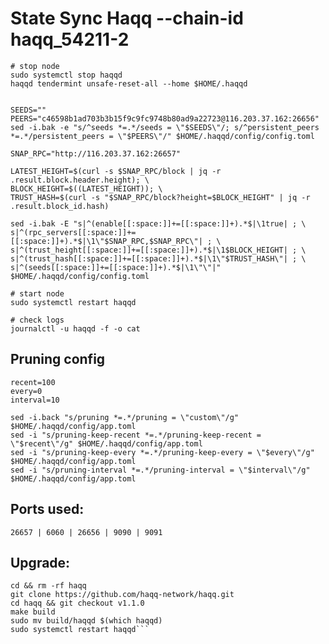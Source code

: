 # State Sync Haqq --chain-id haqq_54211-2

```
# stop node
sudo systemctl stop haqqd
haqqd tendermint unsafe-reset-all --home $HOME/.haqqd


SEEDS=""
PEERS="c46598b1ad703b3b15f9c9fc9748b80ad9a22723@116.203.37.162:26656"
sed -i.bak -e "s/^seeds *=.*/seeds = \"$SEEDS\"/; s/^persistent_peers *=.*/persistent_peers = \"$PEERS\"/" $HOME/.haqqd/config/config.toml

SNAP_RPC="http://116.203.37.162:26657"

LATEST_HEIGHT=$(curl -s $SNAP_RPC/block | jq -r .result.block.header.height); \
BLOCK_HEIGHT=$((LATEST_HEIGHT)); \
TRUST_HASH=$(curl -s "$SNAP_RPC/block?height=$BLOCK_HEIGHT" | jq -r .result.block_id.hash)

sed -i.bak -E "s|^(enable[[:space:]]+=[[:space:]]+).*$|\1true| ; \
s|^(rpc_servers[[:space:]]+=[[:space:]]+).*$|\1\"$SNAP_RPC,$SNAP_RPC\"| ; \
s|^(trust_height[[:space:]]+=[[:space:]]+).*$|\1$BLOCK_HEIGHT| ; \
s|^(trust_hash[[:space:]]+=[[:space:]]+).*$|\1\"$TRUST_HASH\"| ; \
s|^(seeds[[:space:]]+=[[:space:]]+).*$|\1\"\"|" $HOME/.haqqd/config/config.toml

# start node
sudo systemctl restart haqqd

# check logs
journalctl -u haqqd -f -o cat
```

## Pruning config
```
recent=100
every=0
interval=10

sed -i.back "s/pruning *=.*/pruning = \"custom\"/g" $HOME/.haqqd/config/app.toml
sed -i "s/pruning-keep-recent *=.*/pruning-keep-recent = \"$recent\"/g" $HOME/.haqqd/config/app.toml
sed -i "s/pruning-keep-every *=.*/pruning-keep-every = \"$every\"/g" $HOME/.haqqd/config/app.toml
sed -i "s/pruning-interval *=.*/pruning-interval = \"$interval\"/g" $HOME/.haqqd/config/app.toml
```

## Ports used:
```26657 | 6060 | 26656 | 9090 | 9091 ```

## Upgrade:
```
cd && rm -rf haqq
git clone https://github.com/haqq-network/haqq.git
cd haqq && git checkout v1.1.0
make build
sudo mv build/haqqd $(which haqqd)
sudo systemctl restart haqqd```
